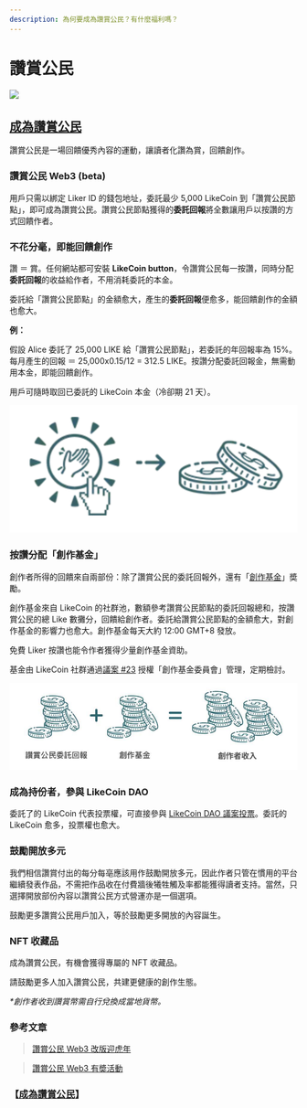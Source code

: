 ```yaml
---
description: 為何要成為讚賞公民？有什麼福利嗎？
---
```


# 讚賞公民

![](../../.gitbook/assets/likecoin\_ad98\_2point0-01.png)

## [成為讚賞公民](<be-a-civic-liker (1).md>)

讚賞公民是一場回饋優秀內容的運動，讓讀者化讚為賞，回饋創作。

### 讚賞公民 Web3 (beta)

用戶只需以綁定 Liker ID 的錢包地址，委託最少 5,000 LikeCoin 到「讚賞公民節點」，即可成為讚賞公民。讚賞公民節點獲得的**委託回報**將全數讓用戶以按讚的方式回饋作者。

### 不花分毫，即能回饋創作

讚 ＝ 賞。任何網站都可安裝 **LikeCoin button**，令讚賞公民每一按讚，同時分配**委託回報**的收益給作者，不用消耗委託的本金。

委託給「讚賞公民節點」的金額愈大，產生的**委託回報**便愈多，能回饋創作的金額也愈大。

**例：**

假設 Alice 委託了 25,000 LIKE 給「讚賞公民節點」，若委託的年回報率為 15%。 每月產生的回報 ＝ 25,000x0.15/12 = 312.5 LIKE。按讚分配委託回報金，無需動用本金，即能回饋創作。

用戶可隨時取回已委託的 LikeCoin 本金（冷卻期 21 天）。

![](<../../.gitbook/assets/image (24).png>)

### 按讚分配「創作基金」&#xD;

創作者所得的回饋來自兩部份：除了讚賞公民的委託回報外，還有「[創作基金](creators-fund.md)」奬勵。

創作基金來自 LikeCoin 的社群池，數額參考讚賞公民節點的委託回報總和，按讚賞公民的總 Like 數攤分，回饋給創作者。委託給讚賞公民節點的金額愈大，對創作基金的影響力也愈大。創作基金每天大約 12:00 GMT+8 發放。

免費 Liker 按讚也能令作者獲得少量創作基金資助。

基金由 LikeCoin 社群通過[議案 #23](https://stake.like.co/proposals/23) 授權「創作基金委員會」管理，定期檢討。

![](../../.gitbook/assets/未命名簡報.jpeg)

### 成為持份者，參與 LikeCoin DAO

委託了的 LikeCoin 代表投票權，可直接參與 [LikeCoin DAO 議案投票](https://stake.like.co/proposals)。委託的 LikeCoin 愈多，投票權也愈大。

### 鼓勵開放多元&#xD;

我們相信讚賞付出的每分每亳應該用作鼓勵開放多元，因此作者只管在慣用的平台繼續發表作品，不需把作品收在付費牆後犧牲觸及率都能獲得讀者支持。當然，只選擇開放部份內容以讚賞公民方式營運亦是一個選項。

鼓勵更多讚賞公民用戶加入，等於鼓勵更多開放的內容誕生。



### NFT 收藏品

成為讚賞公民，有機會獲得專屬的 NFT 收藏品。



請鼓勵更多人加入讚賞公民，共建更健康的創作生態。

_\*創作者收到讚賞幣需自行兌換成當地貨幣。_

### 參考文章

> [讚賞公民 Web3 改版迎虎年](https://matters.news/@likecoin/%E8%AE%9A%E8%B3%9E%E5%85%AC%E6%B0%91-web3-%E6%94%B9%E7%89%88%E8%BF%8E%E8%99%8E%E5%B9%B4-bafyreiayqigrxbmpsrtzgauwpz5muo2lgssmjlfydafqindgupp3gs7syy)

> [讚賞公民 Web3 有奬活動](https://matters.news/@likecoin/%E8%AE%9A%E8%B3%9E%E5%85%AC%E6%B0%91-web3-%E6%9C%89%E5%A5%AC%E6%B4%BB%E5%8B%95-bafyreidwehb6frufh556lzwfr4b6vq7a2nvdmrjvy4rhhtzsw24mco5tse)

### 【[成為讚賞公民](<be-a-civic-liker (1).md>)】
